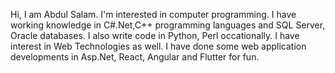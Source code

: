 <!---
abduzalam/abduzalam is a ✨ special ✨ repository because its `README.md` (this file) appears on your GitHub profile.
You can click the Preview link to take a look at your changes.
--->
Hi, I am Abdul Salam. I'm interested in computer programming. 
I have working knowledge in C#.Net,C++ programming languages and SQL Server, Oracle databases.
I also write code in Python, Perl occationally.
I have interest in Web Technologies as well. I have done some web application developments in Asp.Net, React, Angular and Flutter for fun.

